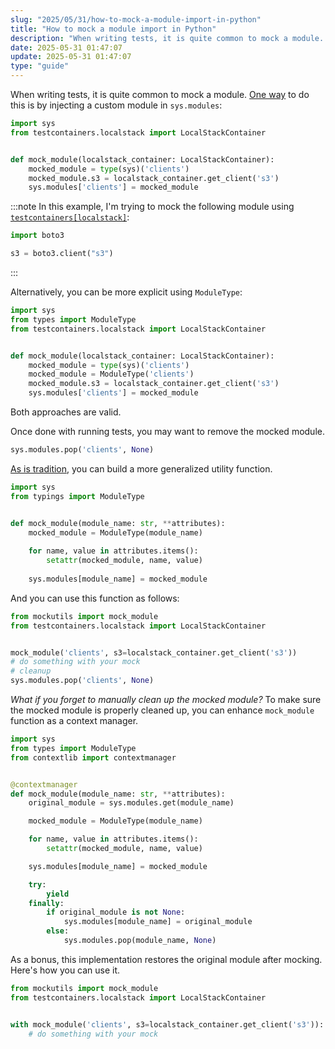 ```yaml
---
slug: "2025/05/31/how-to-mock-a-module-import-in-python"
title: "How to mock a module import in Python"
description: "When writing tests, it is quite common to mock a module. Explore how to do this safely, with proper cleanup to avoid side effects."
date: 2025-05-31 01:47:07
update: 2025-05-31 01:47:07
type: "guide"
---
```


When writing tests, it is quite common to mock a module. [One way](https://stackoverflow.com/a/48290984) to do this is by injecting a custom module in `sys.modules`:


```python
import sys
from testcontainers.localstack import LocalStackContainer


def mock_module(localstack_container: LocalStackContainer):
    mocked_module = type(sys)('clients')
    mocked_module.s3 = localstack_container.get_client('s3')
    sys.modules['clients'] = mocked_module
```

:::note
In this example, I'm trying to mock the following module using [`testcontainers[localstack]`](https://pypi.org/project/testcontainers/):

```python title="clients.py"
import boto3

s3 = boto3.client("s3")
```
:::

Alternatively, you can be more explicit using `ModuleType`:

```python del{7} ins{2,8}
import sys
from types import ModuleType
from testcontainers.localstack import LocalStackContainer


def mock_module(localstack_container: LocalStackContainer):
    mocked_module = type(sys)('clients')
    mocked_module = ModuleType('clients')
    mocked_module.s3 = localstack_container.get_client('s3')
    sys.modules['clients'] = mocked_module
```

Both approaches are valid.

Once done with running tests, you may want to remove the mocked module.

```python
sys.modules.pop('clients', None)
```

[As is tradition](https://news.ycombinator.com/item?id=11032296), you can build a more generalized utility function.

```python title="mockutils.py"
import sys
from typings import ModuleType


def mock_module(module_name: str, **attributes):
    mocked_module = ModuleType(module_name)
    
    for name, value in attributes.items():
        setattr(mocked_module, name, value)
    
    sys.modules[module_name] = mocked_module
```

And you can use this function as follows:

```python
from mockutils import mock_module
from testcontainers.localstack import LocalStackContainer


mock_module('clients', s3=localstack_container.get_client('s3'))
# do something with your mock
# cleanup
sys.modules.pop('clients', None)
```

_What if you forget to manually clean up the mocked module?_ To make sure the mocked module is properly cleaned up, you can enhance `mock_module` function as a context manager.

```python title="mockutils.py" ins{3,6,8,17..23}
import sys
from types import ModuleType
from contextlib import contextmanager


@contextmanager
def mock_module(module_name: str, **attributes):
    original_module = sys.modules.get(module_name)

    mocked_module = ModuleType(module_name)

    for name, value in attributes.items():
        setattr(mocked_module, name, value)

    sys.modules[module_name] = mocked_module

    try:
        yield
    finally:
        if original_module is not None:
            sys.modules[module_name] = original_module
        else:
            sys.modules.pop(module_name, None)
```

As a bonus, this implementation restores the original module after mocking. Here's how you can use it.

```python
from mockutils import mock_module
from testcontainers.localstack import LocalStackContainer


with mock_module('clients', s3=localstack_container.get_client('s3')):
    # do something with your mock
```
